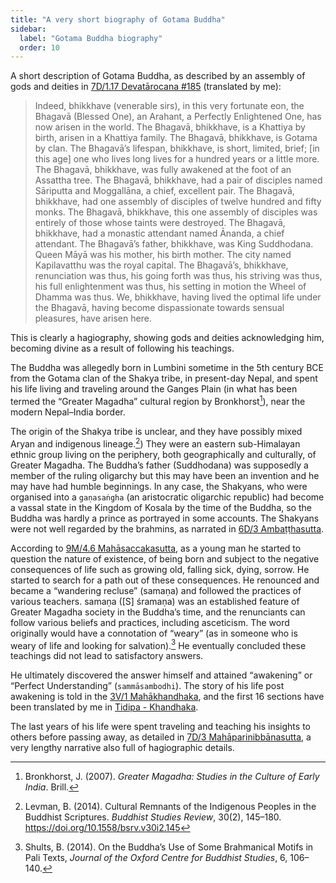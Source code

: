 ```yaml
---
title: "A very short biography of Gotama Buddha"
sidebar:
  label: "Gotama Buddha biography"
  order: 10
---
```


A short description of Gotama Buddha, as described by an assembly of gods and deities in [7D/1.17 Devatārocana #185](https://tipitaka2500.github.io/tipitaka/7D/1/1.17.html#185) (translated by me):

> Indeed, bhikkhave (venerable sirs), in this very fortunate eon, the Bhagavā (Blessed One), an Arahant, a Perfectly Enlightened One, has now arisen in the world. The Bhagavā, bhikkhave, is a Khattiya by birth, arisen in a Khattiya family. The Bhagavā, bhikkhave, is Gotama by clan. The Bhagavā’s lifespan, bhikkhave, is short, limited, brief; [in this age] one who lives long lives for a hundred years or a little more. The Bhagavā, bhikkhave, was fully awakened at the foot of an Assattha tree. The Bhagavā, bhikkhave, had a pair of disciples named Sāriputta and Moggallāna, a chief, excellent pair. The Bhagavā, bhikkhave, had one assembly of disciples of twelve hundred and fifty monks. The Bhagavā, bhikkhave, this one assembly of disciples was entirely of those whose taints were destroyed. The Bhagavā, bhikkhave, had a monastic attendant named Ānanda, a chief attendant. The Bhagavā’s father, bhikkhave, was King Suddhodana. Queen Māyā was his mother, his birth mother. The city named Kapilavatthu was the royal capital. The Bhagavā’s, bhikkhave, renunciation was thus, his going forth was thus, his striving was thus, his full enlightenment was thus, his setting in motion the Wheel of Dhamma was thus. We, bhikkhave, having lived the optimal life under the Bhagavā, having become dispassionate towards sensual pleasures, have arisen here.

This is clearly a hagiography, showing gods and deities acknowledging him, becoming divine as a result of following his teachings.

The Buddha was allegedly born in Lumbini sometime in the 5th century BCE from the Gotama clan of the Shakya tribe, in present-day Nepal, and spent his life living and traveling around the Ganges Plain (in what has been termed the “Greater Magadha” cultural region by Bronkhorst[^Bronkhorst2007]), near the modern Nepal–India border.

[^Bronkhorst2007]: Bronkhorst, J. (2007). *Greater Magadha: Studies in the Culture of Early India*. Brill.

The origin of the Shakya tribe is unclear, and they have possibly mixed Aryan and indigenous lineage.[^Levman2014]) They were an eastern sub-Himalayan ethnic group living on the periphery, both geographically and culturally, of Greater Magadha. The Buddha’s father (Suddhodana) was supposedly a member of the ruling oligarchy but this may have been an invention and he may have had humble beginnings. In any case, the Shakyans, who were organised into a `gaṇasaṅgha` (an aristocratic oligarchic republic) had become a vassal state in the Kingdom of Kosala by the time of the Buddha, so the Buddha was hardly a prince as portrayed in some accounts. The Shakyans were not well regarded by the brahmins, as narrated in [6D/3 Ambaṭṭhasutta](https://tipitaka2500.github.io/tipitaka/6D/3.html).

[^Levman2014]: Levman, B. (2014). Cultural Remnants of the Indigenous Peoples in the Buddhist Scriptures. *Buddhist Studies Review*, 30(2), 145–180. https://doi.org/10.1558/bsrv.v30i2.145

According to [9M/4.6 Mahāsaccakasutta](https://tipitaka2500.github.io/tipitaka/9M/4/4.6.html), as a young man he started to question the nature of existence, of being born and subject to the negative consequences of life such as growing old, falling sick, dying, sorrow. He started to search for a path out of these consequences. He renounced and became a “wandering recluse” (samaṇa) and followed the practices of various teachers. samaṇa ([S] śramaṇa) was an established feature of Greater Magadha society in the Buddha’s time, and the renunciants can follow various beliefs and practices, including asceticism. The word originally would have a connotation of “weary” (as in someone who is weary of life and looking for salvation).[^Shults2016] He eventually concluded these teachings did not lead to satisfactory answers.

[^Shults2016]: Shults, B. (2014). On the Buddha’s Use of Some Brahmanical Motifs in Pali Texts, *Journal of the Oxford Centre for Buddhist Studies*, 6, 106–140.

He ultimately discovered the answer himself and attained “awakening” or “Perfect Understanding” (`sammāsambodhi`). The story of his life post awakening is told in the [3V/1 Mahākhandhaka](https://tipitaka2500.github.io/tipitaka/3V/1.html), and the first 16 sections have been translated by me in [Tidipa - Khandhaka](https://tidipa.github.io/Khandhaka).

The last years of his life were spent traveling and teaching his insights to others before passing away, as detailed in [7D/3 Mahāparinibbānasutta](https://tipitaka2500.github.io/tipitaka/7D/3.html), a very lengthy narrative also full of hagiographic details.
